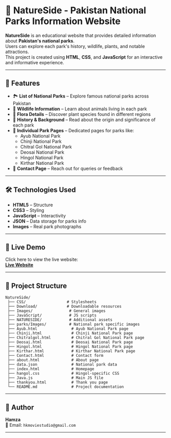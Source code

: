 # 🌿 NatureSide - Pakistan National Parks Information Website

**NatureSide** is an educational website that provides detailed information about **Pakistan's national parks**.  
Users can explore each park's history, wildlife, plants, and notable attractions.  
This project is created using **HTML**, **CSS**, and **JavaScript** for an interactive and informative experience.

---

## 🌟 Features
- 🏞 **List of National Parks** – Explore famous national parks across Pakistan
- 🐅 **Wildlife Information** – Learn about animals living in each park
- 🌱 **Flora Details** – Discover plant species found in different regions
- 📜 **History & Background** – Read about the origin and significance of each park
- 📍 **Individual Park Pages** – Dedicated pages for parks like:
  - Ayub National Park
  - Chinji National Park
  - Chitral Gol National Park
  - Deosai National Park
  - Hingol National Park
  - Kirthar National Park
- 📧 **Contact Page** – Reach out for queries or feedback

---

## 🛠 Technologies Used
- **HTML5** – Structure
- **CSS3** – Styling
- **JavaScript** – Interactivity
- **JSON** – Data storage for parks info
- **Images** – Real park photographs

---

## 🚀 Live Demo
Click here to view the live website:  
[**Live Website**](https://hamza-522.github.io/NatureSide/)

---

## 📂 Project Structure
```
NatureSide/
 ├── CSS/                  # Stylesheets
 ├── Download/             # Downloadable resources
 ├── Images/                # General images
 ├── JavaScript/            # JS scripts
 ├── NATURESIDE/            # Additional assets
 ├── parks/Images/          # National park specific images
 ├── Ayub.html               # Ayub National Park page
 ├── Chinji.html             # Chinji National Park page
 ├── Chitralgol.html         # Chitral Gol National Park page
 ├── Deosai.html             # Deosai National Park page
 ├── Hingol.html             # Hingol National Park page
 ├── Kirthar.html            # Kirthar National Park page
 ├── Contact.html            # Contact form
 ├── about.html              # About page
 ├── data.json               # National park data
 ├── index.html              # Homepage
 ├── hangol.css              # Hingol-specific CSS
 ├── Java.js                 # Main JS file
 ├── thankyou.html           # Thank you page
 └── README.md               # Project documentation
```

---

## 👤 Author
**Hamza**  
📧 Email: `hkmoviestudio@gmail.com`

---
